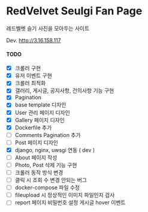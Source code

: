 # RedVelvet Seulgi Fan Page

레드벨벳 슬기 사진을 모아두는 사이트

Dev. http://3.16.158.117


#### TODO
- [x] 크롤러 구현
- [x] 유저 이벤트 구현
- [x] 크롤러 최적화
- [x] 갤러리, 게시글, 공지사항, 건의사항 기능 구현
- [x] Pagination
- [x] base template 디자인
- [x] User 관리 페이지 디자인
- [x] Gallery 페이지 디자인
- [x] Dockerfile 추가
- [ ] Comments Pagination 추가
- [ ] Post 페이지 디자인
- [x] django, nginx, uwsgi 연동 ( dev )
- [ ] About 페이지 작성
- [ ] Photo, Post 삭제 기능 구현
- [ ] 크롤러 동작 방식 변경
- [ ] 클릭 시 조회 수 변경 안되는 버그 
- [ ] docker-compose 파일 수정
- [ ] fileupload 시 정상적인 이미지 파일인지 검사
- [ ] report 페이지 비밀번호 설정 게시글 hover 이벤트